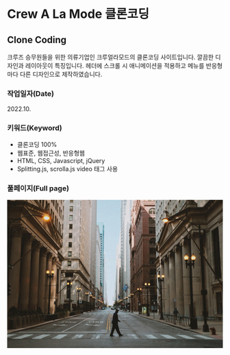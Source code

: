 # Crew A La Mode 클론코딩

## Clone Coding
크루즈 승무원들을 위한 의류기업인 크루얼라모드의 클론코딩 사이트입니다. 깔끔한 디자인과 레이아웃이 특징입니다. 헤더에 스크롤 시 애니메이션을 적용하고 메뉴를 반응형마다 다른 디자인으로 제작하였습니다.

### 작업일자(Date)

2022.10.

### 키워드(Keyword)

- 클론코딩 100%
- 웹표준, 웹접근성, 반응형웹
- HTML, CSS, Javascript, jQuery
- Splitting.js, scrolla.js video 태그 사용

### 풀페이지(Full page)
<img src="./img/sectors_3.jpg">

